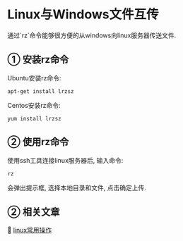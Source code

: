 Linux与Windows文件互传
===

<div class="jumbotron">
<p>通过`rz`命令能够很方便的从windows向linux服务器传送文件.  </p>  
</div>

① 安装rz命令
---

Ubuntu安装rz命令:
```
apt-get install lrzsz
```
	
Centos安装rz命令:
```
yum install lrzsz
```
	
② 使用rz命令
---

使用ssh工具连接linux服务器后, 输入命令:
```
rz
```
	
会弹出提示框, 选择本地目录和文件, 点击确定上传.


② 相关文章
---

📖 [linux常用操作](http://localhost/article/linux/index.html)  